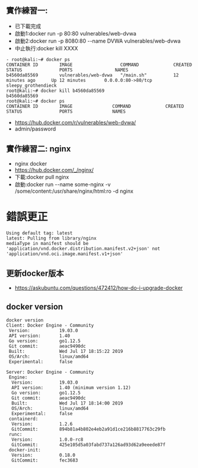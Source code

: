 ## 實作練習一:
- 已下載完成
- 啟動1:docker run -p 80:80 vulnerables/web-dvwa
- 啟動2:docker run -p 8080:80 --name DVWA vulnerables/web-dvwa
- 中止執行:docker kill  XXXX
```
- root@kali:~# docker ps
CONTAINER ID        IMAGE                  COMMAND             CREATED             STATUS              PORTS                NAMES
b4560da85569        vulnerables/web-dvwa   "/main.sh"          12 minutes ago      Up 12 minutes       0.0.0.0:80->80/tcp   sleepy_grothendieck
root@kali:~# docker kill b4560da85569
b4560da85569
root@kali:~# docker ps
CONTAINER ID        IMAGE               COMMAND             CREATED             STATUS              PORTS               NAMES
```

- https://hub.docker.com/r/vulnerables/web-dvwa/
- admin/password
## 實作練習二: nginx 
- nginx docker
- https://hub.docker.com/_/nginx/
- 下載:docker pull nginx
- 啟動:docker run --name some-nginx -v /some/content:/usr/share/nginx/html:ro -d nginx

# 錯誤更正
```
Using default tag: latest
latest: Pulling from library/nginx
mediaType in manifest should be 'application/vnd.docker.distribution.manifest.v2+json' not 'application/vnd.oci.image.manifest.v1+json'
```

## 更新docker版本
- https://askubuntu.com/questions/472412/how-do-i-upgrade-docker
## docker version
```
docker version
Client: Docker Engine - Community
 Version:           19.03.0
 API version:       1.40
 Go version:        go1.12.5
 Git commit:        aeac9490dc
 Built:             Wed Jul 17 18:15:22 2019
 OS/Arch:           linux/amd64
 Experimental:      false

Server: Docker Engine - Community
 Engine:
  Version:          19.03.0
  API version:      1.40 (minimum version 1.12)
  Go version:       go1.12.5
  Git commit:       aeac9490dc
  Built:            Wed Jul 17 18:14:00 2019
  OS/Arch:          linux/amd64
  Experimental:     false
 containerd:
  Version:          1.2.6
  GitCommit:        894b81a4b802e4eb2a91d1ce216b8817763c29fb
 runc:
  Version:          1.0.0-rc8
  GitCommit:        425e105d5a03fabd737a126ad93d62a9eeede87f
 docker-init:
  Version:          0.18.0
  GitCommit:        fec3683

```
